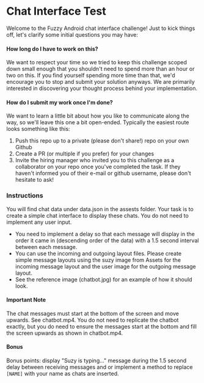 # Chat Interface Test
Welcome to the Fuzzy Android chat interface challenge! Just to kick things off, let's clarify some initial questions you may have:

#### How long do I have to work on this?
We want to respect your time so we tried to keep this challenge scoped down small enough that you shouldn't need to spend more than an hour or two on this. If you find yourself spending more time than that, we'd encourage you to stop and submit your solution anyways. We are primarily interested in discovering your thought process behind your implementation.

#### How do I submit my work once I'm done?
We want to learn a little bit about how you like to communicate along the way, so we'll leave this one a bit open-ended. Typically the easiest route looks something like this:
1. Push this repo up to a private (please don't share!) repo on your own Github
2. Create a PR (or multiple if you prefer) for your changes
3. Invite the hiring manager who invited you to this challenge as a collaborator on your repo once you've completed the task. If they haven't informed you of their e-mail or github username, please don't hesitate to ask!

### Instructions
You will find chat data under data.json in the assests folder. Your task is to create a simple chat interface to display these chats. You do not need to implement any user input.

- You need to implement a delay so that each message will display in the order it came in (descending order of the data) with a 1.5 second interval between each message.
- You can use the incoming and outgoing layout files. Please create simple message layouts using the suzy image from Assets for the incoming message layout and the user image for the outgoing message layout.
- See the reference image (chatbot.jpg) for an example of how it should look.

#### Important Note
The chat messages must start at the bottom of the screen and move upwards. See chatbot.mp4. You do not need to replicate the chatbot exactly, but you do need to ensure the messages start at the bottom and fill the screen upwards as shown in chatbot.mp4.

#### Bonus
Bonus points: display "Suzy is typing..." message during the 1.5 second delay between receiving messages and or implement a method to replace `[NAME]` with your name as chats are inserted.
